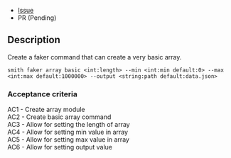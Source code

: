 - [Issue](https://github.com/Evanlab02/Smith/issues/5)
- PR (Pending)
## Description

Create a faker command that can create a very basic array.

```shell
smith faker array basic <int:length> --min <int:min default:0> --max <int:max default:1000000> --output <string:path default:data.json>
```

### Acceptance criteria

AC1 - Create array module  
AC2 - Create basic array command  
AC3 - Allow for setting the length of array  
AC4 - Allow for setting min value in array  
AC5 - Allow for setting max value in array  
AC6 - Allow for setting output value

